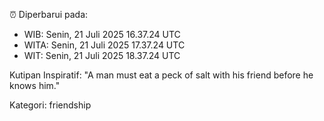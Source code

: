 ⏰ Diperbarui pada:
- WIB: Senin, 21 Juli 2025 16.37.24 UTC
- WITA: Senin, 21 Juli 2025 17.37.24 UTC
- WIT: Senin, 21 Juli 2025 18.37.24 UTC

Kutipan Inspiratif:
"A man must eat a peck of salt with his friend before he knows him."


Kategori: friendship


